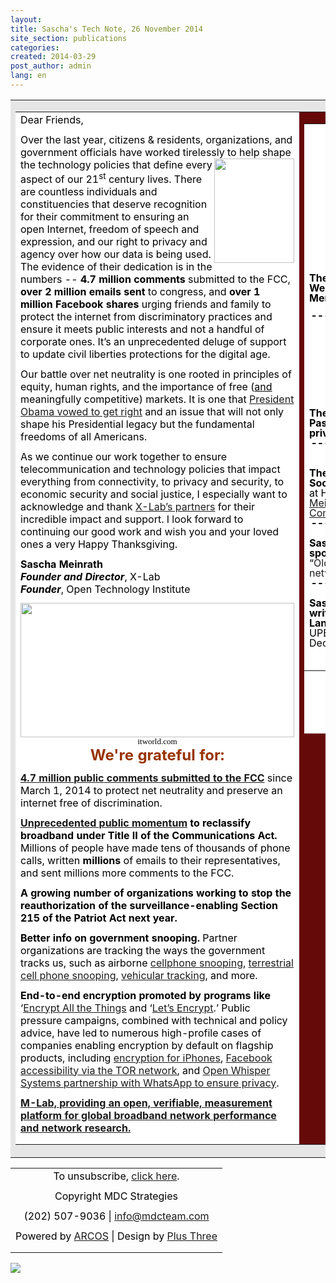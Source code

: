 ```yaml
---
layout:
title: Sascha's Tech Note, 26 November 2014
site_section: publications
categories:
created: 2014-03-29
post_author: admin
lang: en
---
```

<html>
 <head>
  <style type="text/css">
h1,h2,h3,h4,h5,h6,p,ul,ol,li,blockquote,hr {
    margin-top: 0;
    margin-bottom: 12px;
    color: #000;
}
</style>
  <meta content="text/html;charset=utf-8" http-equiv="content-type" />
 </head>
 <body>   <table align="center" bgcolor="#e6e6e6" cellpadding="10" halign="center" width="820">
   <tbody>
    <tr>
     <td>
      <table bgcolor="#ffffff" cellpadding="10" halign="center" width="780">
       <tbody>
        <tr>
         <td cellpadding="10" valign="top" width="480">
          <p style="color: #000; margin-bottom: 12px; margin-top: 0;">Dear Friends,</p>
          <p style="color: #000; margin-bottom: 12px; margin-top: 0;">Over the last year, citizens &amp; residents, organizations, and government officials have worked tirelessly to help shape<img align="right" height="167" src="http://action.mdcteam.com/images/Sascha.png" width="128" /> the technology policies that define every aspect of our 21<sup>st</sup> century lives. There are countless individuals and constituencies that deserve recognition for their commitment to ensuring an open Internet, freedom of speech and expression, and our right to privacy and agency over how our data is being used. The evidence of their dedication is in the numbers -- <strong>4.7 million comments</strong> submitted to the FCC, <strong>over 2 million emails sent </strong>to congress, and <strong>over 1 million Facebook shares</strong> urging friends and family to protect the internet from discriminatory practices and ensure it meets public interests and not a handful of corporate ones. It&rsquo;s an unprecedented deluge of support to update civil liberties protections for the digital age.</p>
          <p style="color: #000; margin-bottom: 12px; margin-top: 0;">Our battle over net neutrality is one rooted in principles of equity, human rights, and the importance of free (<span style="text-decoration: underline;">and</span> meaningfully competitive) markets. It is one that <a href="http://action.mdcteam.com/r/E/0/Njk/1/0/Z2VvcmdldGFAbWRjdGVhbS5jb20/aHR0cDovL3d3dy53aGl0ZWhvdXNlLmdvdi9uZXQtbmV1dHJhbGl0eSNzZWN0aW9uLXdhdGNoLXRoZS12aWRlbyMhIyE/69/1">President Obama vowed to get right</a> and an issue that will not only shape his Presidential legacy but the fundamental freedoms of all Americans.</p>
          <p style="color: #000; margin-bottom: 12px; margin-top: 0;">As we continue our work together to ensure telecommunication and technology policies that impact everything from connectivity, to privacy and security, to economic security and social justice, I especially want to acknowledge and thank <a href="http://action.mdcteam.com/r/E/0/Njk/1/0/Z2VvcmdldGFAbWRjdGVhbS5jb20/aHR0cDovL3RoZXhsYWIub3JnL3RlYW0vIyEjIQ/69/1">X-Lab&rsquo;s partners</a> for their incredible impact and support. I look forward to continuing our good work and wish you and your loved ones a very Happy Thanksgiving.</p>
          <p style="color: #000; margin-bottom: 12px; margin-top: 0;">
          </p>
          <p style="color: #000; margin-bottom: 12px; margin-top: 0;"><strong>Sascha Meinrath</strong><br /><strong><em>Founder and Director</em></strong>, X-Lab<br /><strong><em>Founder</em></strong>, Open Technology Institute</p>
          <p style="color: #000; line-height: 1.15; margin-bottom: 0pt; margin-top: 0pt;">
          </p>
          <p style="color: #000; line-height: 1.15; margin-bottom: 0pt; margin-top: 0pt;"><img height="215" src="http://action.mdcteam.com/images/nsa_thanksgiving-small.jpg" width="438" /></p>
          <p style="color: #000; line-height: 1.15; margin-bottom: 0pt; margin-top: 0pt;">
          </p>
          <p id="docs-internal-guid-2da1a319-ed45-9d8a-9916-d4d3c58ebb03" style="color: #000; line-height: 1.15; margin-bottom: 0pt; margin-top: 0pt; text-align: center;"><span style="background-color: transparent; color: #000000; font-family: 'Times New Roman'; font-size: 13px; font-style: normal; font-variant: normal; font-weight: normal; text-decoration: none; vertical-align: baseline;">itworld.com</span></p>
          <p style="color: #000; line-height: 1.15; margin-bottom: 0pt; margin-top: 0pt; text-align: center;">
          </p>
          <p style="color: #000; line-height: 1.15; margin-bottom: 0pt; margin-top: 0pt; text-align: center;">
          </p>
          <p style="color: #000; line-height: 1.15; margin-bottom: 0pt; margin-top: 0pt; text-align: center;">
          </p>
          <p style="color: #000; line-height: 1.15; margin-bottom: 0pt; margin-top: 0pt; text-align: center;"><span style="color: #993300; font-size: large;"><strong><span style="font-size: x-large;">We're grateful for:</span> </strong></span></p>
          <p style="color: #000; margin-bottom: 12px; margin-top: 0;">
          </p>
          <p style="color: #000; margin-bottom: 12px; margin-top: 0;"><a href="http://action.mdcteam.com/r/E/0/Njk/1/0/Z2VvcmdldGFAbWRjdGVhbS5jb20/aHR0cHM6Ly93d3cuYmF0dGxlZm9ydGhlbmV0LmNvbS9zZXB0MTB0aC8jaW5mb2dyYXBoaWMjISMh/69/1"><strong>4.7 million</strong></a><a href="http://action.mdcteam.com/r/E/0/Njk/1/0/Z2VvcmdldGFAbWRjdGVhbS5jb20/aHR0cHM6Ly93d3cuYmF0dGxlZm9ydGhlbmV0LmNvbS9zZXB0MTB0aC8jaW5mb2dyYXBoaWMjISMh/69/1"><strong> </strong></a><a href="http://action.mdcteam.com/r/E/0/Njk/1/0/Z2VvcmdldGFAbWRjdGVhbS5jb20/aHR0cHM6Ly93d3cuYmF0dGxlZm9ydGhlbmV0LmNvbS9zZXB0MTB0aC8jaW5mb2dyYXBoaWMjISMh/69/1"><strong>public</strong></a><a href="http://action.mdcteam.com/r/E/0/Njk/1/0/Z2VvcmdldGFAbWRjdGVhbS5jb20/aHR0cHM6Ly93d3cuYmF0dGxlZm9ydGhlbmV0LmNvbS9zZXB0MTB0aC8jaW5mb2dyYXBoaWMjISMh/69/1"><strong> comments submitted to the FCC</strong></a> since March 1, 2014 to protect net neutrality and preserve an internet free of discrimination.</p>
          <p style="color: #000; margin-bottom: 12px; margin-top: 0;">
          </p>
          <p style="color: #000; margin-bottom: 12px; margin-top: 0;"><a href="http://action.mdcteam.com/r/E/0/Njk/1/0/Z2VvcmdldGFAbWRjdGVhbS5jb20/aHR0cHM6Ly93d3cuYmF0dGxlZm9ydGhlbmV0LmNvbS9zZXB0MTB0aC8jaW5mb2dyYXBoaWMjISMh/69/1"><strong>Unprecedented public momentum</strong></a><strong> to reclassify broadband under Title II of the Communications Act.</strong><strong> </strong>Millions of people have made tens of thousands of phone calls, written <strong>millions</strong> of emails to their representatives, and sent millions more comments to the FCC.</p>
          <p style="color: #000; margin-bottom: 12px; margin-top: 0;">
          </p>
          <p style="color: #000; margin-bottom: 12px; margin-top: 0;"><strong>A growing number of organizations working to stop the reauthorization of the surveillance-enabling Section 215 of the Patriot Act next year.</strong></p>
          <p style="color: #000; margin-bottom: 12px; margin-top: 0;">
          </p>
          <p style="color: #000; margin-bottom: 12px; margin-top: 0;"><strong>Better info on government snooping.</strong> Partner organizations are tracking the ways the government tracks us, such as airborne <a href="http://action.mdcteam.com/r/E/0/Njk/1/0/Z2VvcmdldGFAbWRjdGVhbS5jb20/aHR0cHM6Ly93d3cuYWNsdS5vcmcvYmxvZy9uYXRpb25hbC1zZWN1cml0eS10ZWNobm9sb2d5LWFuZC1saWJlcnR5L2FjbHUtc2Vla3MtaW5mb3JtYXRpb24tYWJvdXQtYWlyYm9ybmUtY2VsbC1waG9uZS1zbm9vcCMhIyE/69/1">cellphone snooping</a>, <a href="http://action.mdcteam.com/r/E/0/Njk/1/0/Z2VvcmdldGFAbWRjdGVhbS5jb20/aHR0cHM6Ly93d3cuYWNsdS5vcmcvcHJvdGVjdGluZy1jaXZpbC1saWJlcnRpZXMtZGlnaXRhbC1hZ2UvY2VsbC1waG9uZS1sb2NhdGlvbi10cmFja2luZy1wdWJsaWMtcmVjb3Jkcy1yZXF1ZXN0IyEjIQ/69/1">terrestrial cell phone snooping</a>, <a href="http://action.mdcteam.com/r/E/0/Njk/1/0/Z2VvcmdldGFAbWRjdGVhbS5jb20/aHR0cHM6Ly93d3cuYWNsdS5vcmcvYWxwciMhIyE/69/1">vehicular tracking</a>, and more.</p>
          <p style="color: #000; margin-bottom: 12px; margin-top: 0;">
          </p>
          <p style="color: #000; margin-bottom: 12px; margin-top: 0;"><strong>End-to-end encryption promoted by programs</strong><strong> like </strong>&lsquo;<a href="http://action.mdcteam.com/r/E/0/Njk/1/0/Z2VvcmdldGFAbWRjdGVhbS5jb20/aHR0cHM6Ly9lbmNyeXB0YWxsdGhldGhpbmdzLm5ldC8jISMh/69/1">Encrypt All the Things</a> and &lsquo;<a href="http://action.mdcteam.com/r/E/0/Njk/1/0/Z2VvcmdldGFAbWRjdGVhbS5jb20/aHR0cHM6Ly93d3cuZWZmLm9yZy9kZWVwbGlua3MvMjAxNC8xMS9jZXJ0aWZpY2F0ZS1hdXRob3JpdHktZW5jcnlwdC1lbnRpcmUtd2ViIyEjIQ/69/1">Let&rsquo;s Encrypt</a>.&rsquo; Public pressure campaigns, combined with technical and policy advice, have led to numerous high-profile cases of companies enabling encryption by default on flagship products, including <a href="http://action.mdcteam.com/r/E/0/Njk/1/0/Z2VvcmdldGFAbWRjdGVhbS5jb20/aHR0cDovL3d3dy53aXJlZC5jb20vMjAxNC8xMC9nb2xkZW4ta2V5LyMhIyE/69/1">encryption for iPhones</a>, <a href="http://action.mdcteam.com/r/E/0/Njk/1/0/Z2VvcmdldGFAbWRjdGVhbS5jb20/aHR0cHM6Ly9ibG9nLnRvcnByb2plY3Qub3JnL2Jsb2cvZmFjZWJvb2staGlkZGVuLXNlcnZpY2VzLWFuZC1odHRwcy1jZXJ0cyMhIyE/69/1">Facebook accessibility via the TOR network</a>, and <a href="http://action.mdcteam.com/r/E/0/Njk/1/0/Z2VvcmdldGFAbWRjdGVhbS5jb20/aHR0cHM6Ly93aGlzcGVyc3lzdGVtcy5vcmcvYmxvZy93aGF0c2FwcC8jISMh/69/1">Open Whisper Systems partnership with WhatsApp to ensure privacy</a>.</p>
          <p style="color: #000; margin-bottom: 12px; margin-top: 0;">
          </p>
          <p style="color: #000; margin-bottom: 12px; margin-top: 0;"><a href="http://action.mdcteam.com/r/E/0/Njk/1/0/Z2VvcmdldGFAbWRjdGVhbS5jb20/aHR0cDovL3d3dy5tZWFzdXJlbWVudGxhYi5uZXQvYWJvdXQjISMh/69/1"><strong>M-Lab, providing an open, verifiable, measurement platform for global broadband network performance and network research. </strong></a></p> </td>
         <td bgcolor="#660909" cellpadding="10" valign="top" width="280">
          <table bgcolor="#ffffff" height="976" width="302">
           <tbody>
            <tr>
             <td>
              <p style="color: #000; margin-bottom: 12px; margin-top: 0; text-align: center;"><img src="http://action.mdcteam.com/images/xlab-logo.png" /></p>
              <p style="color: #000; margin-bottom: 12px; margin-top: 0; text-align: center;"><a href="http://action.mdcteam.com/r/E/0/Njk/1/0/Z2VvcmdldGFAbWRjdGVhbS5jb20/aHR0cDovL3d3dy50aGV4bGFiLm9yZyMhIyE/69/1"><span><strong>www.thexlab.org</strong></span></a></p>
              <p style="color: #000; margin-bottom: 12px; margin-top: 0; text-align: center;"><span><strong><a href="http://action.mdcteam.com/r/E/0/Njk/1/0/Z2VvcmdldGFAbWRjdGVhbS5jb20/aHR0cHM6Ly93d3cudHdpdHRlci5jb20vc2FzY2hhbWVpbnJhdGgjISMh/69/1"><span>@saschameinrath</span></a></strong></span></p>
              <p style="color: #000; margin-bottom: 12px; margin-top: 0; text-align: center;"><span><strong><a href="http://action.mdcteam.com/r/E/0/Njk/1/0/Z2VvcmdldGFAbWRjdGVhbS5jb20/aHR0cHM6Ly93d3cudHdpdHRlci5jb20veGxhYnJvY2tzIyEjIQ/69/1">@xlabrocks</a></strong></span></p>
              <p style="color: #000; margin-bottom: 12px; margin-top: 0; text-align: center;"><span style="color: #993300; font-size: large;"><strong>Announcements &amp; Events:</strong></span><br id="docs-internal-guid-2da1a319-ed49-aade-e322-b8f76c536aed" />
               <br /><span style="font-size: medium;"></span></p>
              <p style="color: #000; margin-bottom: 12px; margin-top: 0; text-align: center;"><span style="font-size: medium;"><img height="47px;" src="http://action.mdcteam.com/r/E/0/Njk/1/0/Z2VvcmdldGFAbWRjdGVhbS5jb20/aHR0cHM6Ly9saDYuZ29vZ2xldXNlcmNvbnRlbnQuY29tL2FIOTBDRjZvZWVmR19DRmV4dmxCcDZ3UWpGTjZ4cGFHWEN6c19YRmNXREQwazk0Tk1ibW5rN1NKWmxUSkFJNlFPdzBKMkNOQkNtWWVKVHRoUzV0amQtY0UwS0x6OXNSMkpIblllcDZpVlByQTY3Mk83azdxYXpUQ2ZPQkVZcXptdFEjISMh/69/1" style="-webkit-transform: rotate(0.00rad); border: none; transform: rotate(0.00rad);" width="104px;" /></span></p>
              <p style="color: #000; margin-bottom: 12px; margin-top: 0; text-align: left;"><span style="background-color: transparent; font-weight: bold; line-height: 1;">The Bill of Rights Defense Committee Welcomes Sascha Meinrath as a Board Member</span></p>
              <p style="color: #000; line-height: 1; margin-bottom: 0pt; margin-top: 0pt; text-align: center;"><strong>-------------------------------------------</strong></p>
              <p style="color: #000; line-height: 1; margin-bottom: 0pt; margin-top: 0pt; text-align: center;">
               <br /><img height="108px;" src="http://action.mdcteam.com/r/E/0/Njk/1/0/Z2VvcmdldGFAbWRjdGVhbS5jb20/aHR0cHM6Ly9saDQuZ29vZ2xldXNlcmNvbnRlbnQuY29tL1V6cDBFcC1FdlFqZ1otSDNxZFVKQmZwVGRldnhtcTlvVEVEa2N2TVRTRllTLXdOQi04LU9oMkhHZ2Ywbkg3cGwyVUhvYUFROUdlOW0ycll3WHBqbm1jSTJrR2N6YlBFTVM0SGJidnJxN3FET2lkX2M1OHp5VG5OcFFsRGd6blI3YUEjISMh/69/1" style="-webkit-transform: rotate(0.00rad); border: none; transform: rotate(0.00rad);" width="104px;" /></p>
              <p style="color: #000; line-height: 1; margin-bottom: 0pt; margin-top: 0pt; text-align: left;"><span style="font-size: medium;"><strong>The Christian Science Monitor announces Passcode, a new cybersecurity and privacy section</strong></span></p>
              <p style="color: #000; line-height: 1; margin-bottom: 0pt; margin-top: 0pt; text-align: center;"><strong>-------------------------------------------</strong></p>
              <p style="color: #000; line-height: 1; margin-bottom: 0pt; margin-top: 0pt;">
              </p>
              <p style="color: #000; line-height: 1; margin-bottom: 0pt; margin-top: 0pt; text-align: center;"><img src="http://action.mdcteam.com/images/BerkmanLogo-scales.png" /></p>
              <p style="color: #000; line-height: 1; margin-bottom: 0pt; margin-top: 0pt; text-align: left;"><span style="font-size: medium;"><strong>The Berkman Center for Internet and Society</strong></span><br /><span style="font-size: medium;">at Harvard University welcomes <a href="http://action.mdcteam.com/r/E/0/Njk/1/0/Z2VvcmdldGFAbWRjdGVhbS5jb20/aHR0cDovL2N5YmVyLmxhdy5oYXJ2YXJkLmVkdS8jISMh/69/1">Sascha Meinrath as a member of their Advisory Committee</a>.</span></p>
              <p style="color: #000; line-height: 1; margin-bottom: 0pt; margin-top: 0pt; text-align: left;">
              </p>
              <p style="color: #000; line-height: 1; margin-bottom: 0pt; margin-top: 0pt; text-align: center;"><span style="font-size: medium;"><strong>-------------------------------------------</strong></span></p>
              <p style="color: #000; line-height: 1; margin-bottom: 0pt; margin-top: 0pt; text-align: left;">
              </p>
              <p style="color: #000; line-height: 1; margin-bottom: 0pt; margin-top: 0pt; text-align: left;"><span style="font-size: medium;"><strong>Sascha and X-Lab Fellow Ben Knight spoke at the RiseUp Fusion conference:</strong> &ldquo;<a href="http://action.mdcteam.com/r/E/0/Njk/1/0/Z2VvcmdldGFAbWRjdGVhbS5jb20/aHR0cDovL3d3dy50ZWNocmVwdWJsaWMuY29tL2FydGljbGUvb2xkLWNoYWxsZW5nZXMtYW5kLW5ldy1ob3Jpem9ucy1mb3ItbmV0d29ya2VkLWFjdGl2aXNtLyMhIyE/69/1" style="text-decoration: none;">Old challenges and new horizons for networked activism&quot;</a> 11/20/14</span></p>
              <p style="color: #000; line-height: 1; margin-bottom: 0pt; margin-top: 0pt; text-align: left;">
              </p>
              <p style="color: #000; line-height: 1; margin-bottom: 0pt; margin-top: 0pt; text-align: center;"><span style="font-size: medium;"><strong>-------------------------------------------</strong></span></p>
              <p style="color: #000; line-height: 1; margin-bottom: 0pt; margin-top: 0pt; text-align: left;">
              </p>
              <p style="color: #000; line-height: 1; margin-bottom: 0pt; margin-top: 0pt; text-align: left;"><span style="font-size: medium;"><strong>Sascha will be presenting a paper co-written with X-Lab researcher Jeff Landale</strong> on &ldquo;Digital Enfranchisement&rdquo; at UPENN&rsquo;s <a href="http://action.mdcteam.com/r/E/0/Njk/1/0/Z2VvcmdldGFAbWRjdGVhbS5jb20/aHR0cHM6Ly93d3cuYXNjLnVwZW5uLmVkdS9uZXdzLWV2ZW50cy9ldmVudHMvc2Nob2xhcnMtcHJvZ3JhbS1zeW1wb3NpdW0tbWVkaWEtYWN0aXZpc20jISMh/69/1" style="text-decoration: none;">Symposium on Media Activism</a> on December 5th.</span></p>
              <p style="color: #000; line-height: 1; margin-bottom: 0pt; margin-top: 0pt;">
              </p>
              <table bgcolor="#ffffff" width="300">
              </table>
              <p style="color: #000; line-height: 1; margin-bottom: 0pt; margin-left: 252pt; margin-top: 0pt;">
              </p>
              <p style="color: #000; line-height: 1; margin-bottom: 0pt; margin-left: 252pt; margin-top: 0pt;">
              </p>
              <p style="color: #000; line-height: 1; margin-bottom: 0pt; margin-left: 252pt; margin-top: 0pt;">
              </p> </td> </tr> </tbody> </table>
          <p style="color: #000; margin-bottom: 12px; margin-top: 0;">
          </p> </td> </tr> </tbody> </table> </td> </tr> </tbody> </table>         <table cellspacing="0" width="100%">
   <tr>
    <td align="center">  <p style="color: #000; margin-bottom: 12px; margin-top: 0;">To unsubscribe, <a href="http://action.mdcteam.com/opt_out/?p=NjksNjksZ2VvcmdldGFAbWRjdGVhbS5jb20%3D">click here</a>.</p>  <p class="copyright" style="color: #000; margin-bottom: 12px; margin-top: 0;">Copyright MDC Strategies</p>
     <p class="contact" style="color: #000; margin-bottom: 12px; margin-top: 0;">(202) 507-9036 | <a href="mailto:info@mdcteam.com">info@mdcteam.com</a></p>
     <p class="credits" style="color: #000; margin-bottom: 12px; margin-top: 0;">Powered by <a href="http://action.mdcteam.com/r/E/0/Njk/1/0/Z2VvcmdldGFAbWRjdGVhbS5jb20/aHR0cDovL3BsdXN0aHJlZS5jb20vYXJjb3MvIyEjIQ/69/1">ARCOS</a> | Design by <a href="http://action.mdcteam.com/r/E/0/Njk/1/0/Z2VvcmdldGFAbWRjdGVhbS5jb20/aHR0cDovL3BsdXN0aHJlZS5jb20vIyEjIQ/69/1">Plus Three</a></p> </td>
   </tr> </table> </body>   </html>

<img src="http://action.mdcteam.com/o/NjksNjksMSwwLDAsLGdlb3JnZXRhQG1kY3RlYW0uY29t">
